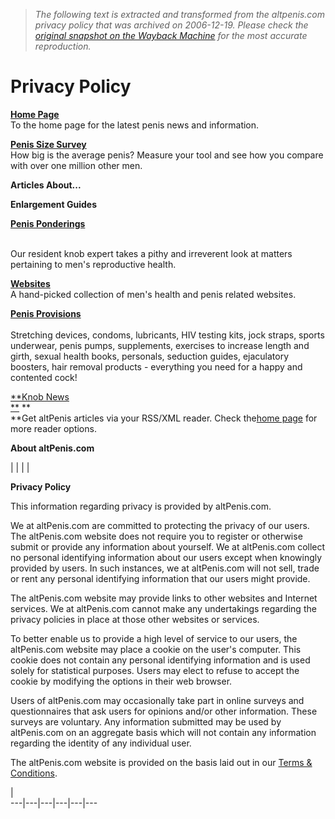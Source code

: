 > *The following text is extracted and transformed from the altpenis.com privacy policy that was archived on 2006-12-19. Please check the [original snapshot on the Wayback Machine](https://web.archive.org/web/20061219173615id_/http%3A//altpenis.com/penis_news/privacy.shtml) for the most accurate reproduction.*

# Privacy Policy

  
  


[**Home Page**](https://web.archive.org/web/20061219173615id_/http%3A//altpenis.com/index.html)  
To the home page for the latest penis news and information.

[**Penis Size Survey**](https://web.archive.org/web/20061219173615id_/http%3A//altpenis.com/penis_news/penis_size_survey.shtml)  
How big is the average penis? Measure your tool and see how you compare with over one million other men.

**Articles About...**  
  
  
  
  
  
  
  
  
  
  


**Enlargement Guides**  
  
  
  
  
  
  


[**Penis Ponderings**  
](https://web.archive.org/web/20061219173615id_/http%3A//altpenis.com/penis_news/penis_ponderings.shtml)

[](https://web.archive.org/web/20061219173615id_/http%3A//altpenis.com/penis_news/penis_ponderings.shtml)  
Our resident knob expert takes a pithy and irreverent look at matters pertaining to men's reproductive health.

[**Websites**](https://web.archive.org/web/20061219173615id_/http%3A//altpenis.com/penis_news/altpenis_links.shtml)  
A hand-picked collection of men's health and penis related websites.

[**Penis Provisions**  
](https://web.archive.org/web/20061219173615id_/http%3A//altpenis.com/penis_news/penis_provisions.shtml)  
Stretching devices, condoms, lubricants, HIV testing kits, jock straps, sports underwear, penis pumps, supplements, exercises to increase length and girth, sexual health books, personals, seduction guides, ejaculatory boosters, hair removal products - everything you need for a happy and contented cock!

[**Knob News  
**](https://web.archive.org/penis_news.xml) **  
**Get altPenis articles via your RSS/XML reader. Check the[home page](https://web.archive.org/index.html) for more reader options. 

**About altPenis.com**  
  
  
  
  


| |  |  | 

  
**Privacy Policy**

This information regarding privacy is provided by altPenis.com.

We at altPenis.com are committed to protecting the privacy of our users. The altPenis.com website does not require you to register or otherwise submit or provide any information about yourself. We at altPenis.com collect no personal identifying information about our users except when knowingly provided by users. In such instances, we at altPenis.com will not sell, trade or rent any personal identifying information that our users might provide. 

The altPenis.com website may provide links to other websites and Internet services. We at altPenis.com cannot make any undertakings regarding the privacy policies in place at those other websites or services.

To better enable us to provide a high level of service to our users, the altPenis.com website may place a cookie on the user's computer. This cookie does not contain any personal identifying information and is used solely for statistical purposes. Users may elect to refuse to accept the cookie by modifying the options in their web browser. 

Users of altPenis.com may occasionally take part in online surveys and questionnaires that ask users for opinions and/or other information. These surveys are voluntary. Any information submitted may be used by altPenis.com on an aggregate basis which will not contain any information regarding the identity of any individual user. 

The altPenis.com website is provided on the basis laid out in our [Terms & Conditions](https://web.archive.org/penis_news/terms.shtml). 

|   
---|---|---|---|---|---
